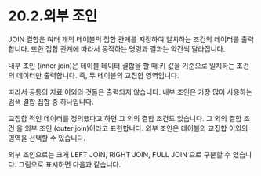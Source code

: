 # 20.2.외부 조인 
JOIN 결합은 여러 개의 테이블의 집합 관계를 지정하여 일치하는 조건의 데이터를 출력 합니다. 또한 집합 관계에 따라서 동작하는 명령과 결과는 약간씩 달라집니다.  

내부 조인 (inner join)은 테이블 데이터 결합을 할 때 키 값을 기준으로 일치하는 조건의 데이터만 출력합니다. 즉, 두 테이블의 교집합 영역입니다.  



따라서 공통의 자료 이외의 것들은 출력되지 않습니다. 내부 조인은 가장 많이 사용하는 검색 결합 집합 중 하나입니다.  

교집합 적인 데이터를 정의했다고 하면 그 외의 결합 조건도 있습니다. 그 외의 결합 조건 을 외부 조인 (outer join)이라고 표현합니다. 외부 조인은 테이블의 교집합 이외의 영역을 선택할 수 있습니다.  

외부 조인으로는 크게 LEFT JOIN, RIGHT JOIN, FULL JOIN 으로 구분할 수 있습니다. 그림으로 표시하면 다음과 같습니다.  


